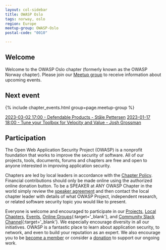 ```yaml
---
layout: col-sidebar
title: OWASP Oslo
tags: norway, oslo
region: Europe
meetup-group: OWASP-Oslo
postal-code: "0010"

---
```


## Welcome

Welcome to the OWASP Oslo chapter (formerly known as the OWASP Norway chapter). Please join our [Meetup group](https://www.meetup.com/OWASP-Oslo/) to receive information about upcoming events.

## Next event

{% include chapter_events.html group=page.meetup-group %}

[2023-03-02 17:00 - Defendable Products - Ståle Pettersen](https://www.meetup.com/owasp-oslo/events/291637400/)
[2023-01-17 18:00 - Tune your Toolbox for Velocity and Value - Josh Grossman](https://www.meetup.com/owasp-oslo/events/290761822/)




## Participation

The Open Web Application Security Project (OWASP) is a nonprofit foundation that works to improve the security of software. All of our projects, tools, documents, forums and chapters are free and open to anyone interested in improving application security.

Chapters are led by local leaders in accordance with the [Chapter Policy](https://owasp.org/www-policy/). Financial contributions should only be made online using the authorized online donation button. To be a SPEAKER at ANY OWASP Chapter in the world simply review the [speaker agreement](https://owasp.org/www-policy/) and then contact the local chapter leader with details of what OWASP Project, independent research, or related software security topic you would like to present.

Everyone is welcome and encouraged to participate in our [Projects](/projects), [Local Chapters](/chapters), [Events](/events), [Online Groups](https://groups.google.com/a/owasp.com/){:target='\_blank'}, and [Community Slack Channel](https://owasp.slack.com/){:target='\_blank'}. We especially encourage diversity in all our initiatives. OWASP is a fantastic place to learn about application security, to network, and even to build your reputation as an expert. We also encourage you to be [become a member](/membership) or consider a [donation](/donate) to support our ongoing work.
